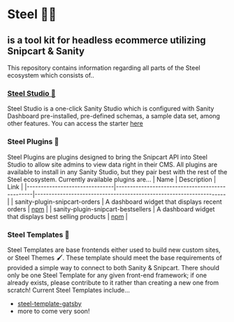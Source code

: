 # Steel 🤘🏻
## is a tool kit for headless ecommerce utilizing Snipcart &amp; Sanity

This repository contains information regarding all parts of the Steel ecosystem which consists of..

### [Steel Studio 🎨](https://github.com/stordahl/steel-studio)
Steel Studio is a one-click Sanity Studio which is configured with Sanity Dashboard pre-installed, pre-defined schemas, a sample data set, among other features.
You can access the starter [here](https://www.sanity.io/create?template=stordahl/steel-studio)

### Steel Plugins 🔌
Steel Plugins are plugins designed to bring the Snipcart API into Steel Studio to allow site admins to view data right in their CMS. All plugins are available to install in any Sanity Studio, but they pair best with the rest of the Steel ecosystem. Currently available plugins are...
| Name                          | Description                                    | Link                                                               |
|-------------------------------|------------------------------------------------|--------------------------------------------------------------------|
| sanity-plugin-snipcart-orders | A dashboard widget that displays recent orders | [npm](https://www.npmjs.com/package/sanity-plugin-snipcart-orders) |
| sanity-plugin-snipcart-bestsellers | A dashboard widget that displays best selling products | [npm](https://www.npmjs.com/package/sanity-plugin-snipcart-bestsellers) |

### Steel Templates 🧩
Steel Templates are base frontends either used to build new custom sites, or Steel Themes 🖌️. These template should meet the base requirements of provided a simple way to connect to both Sanity & Snipcart. There should only be one Steel Template for any given front-end framework; if one already exists, please contribute to it rather than creating a new one from scratch! Current Steel Templates include...
- [steel-template-gatsby](https://github.com/stordahl/steel-template-gatsby)
- more to come very soon!
